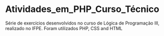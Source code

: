 # Atividades_em_PHP_Curso_Técnico
 Série de exercícios  desenvolvidos no curso de Lógica de Programação III, realizado no IFPE. Foram utilizados PHP, CSS and HTML
